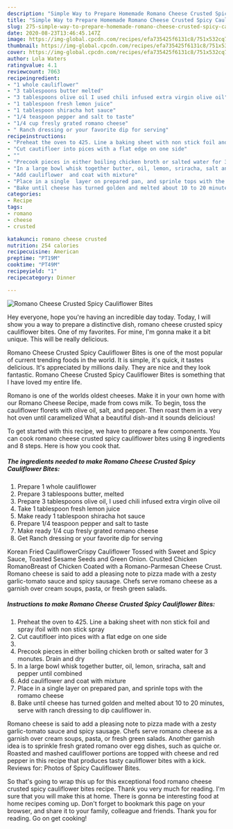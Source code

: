 ```yaml
---
description: "Simple Way to Prepare Homemade Romano Cheese Crusted Spicy Cauliflower  Bites"
title: "Simple Way to Prepare Homemade Romano Cheese Crusted Spicy Cauliflower  Bites"
slug: 275-simple-way-to-prepare-homemade-romano-cheese-crusted-spicy-cauliflower-bites
date: 2020-08-23T13:46:45.147Z
image: https://img-global.cpcdn.com/recipes/efa735425f6131c8/751x532cq70/romano-cheese-crusted-spicy-cauliflower-bites-recipe-main-photo.jpg
thumbnail: https://img-global.cpcdn.com/recipes/efa735425f6131c8/751x532cq70/romano-cheese-crusted-spicy-cauliflower-bites-recipe-main-photo.jpg
cover: https://img-global.cpcdn.com/recipes/efa735425f6131c8/751x532cq70/romano-cheese-crusted-spicy-cauliflower-bites-recipe-main-photo.jpg
author: Lola Waters
ratingvalue: 4.1
reviewcount: 7063
recipeingredient:
- "1 whole cauliflower"
- "3 tablespoons butter melted"
- "3 tablespoons olive oil I used chili infused extra virgin olive oil"
- "1 tablespoon fresh lemon juice"
- "1 tablespoon shiracha hot sauce"
- "1/4 teaspoon pepper and salt to taste"
- "1/4 cup fresly grated romano cheese"
- " Ranch dressing or your favorite dip for serving"
recipeinstructions:
- "Preheat the oven to 425. Line a baking sheet with non stick foil and spray ifoil with non stick spray"
- "Cut cautifloer into pices with a flat edge on one side"
- ""
- "Precook pieces in either boiling chicken broth or salted water for 3 monutes. Drain and dry"
- "In a large bowl whisk together butter, oil, lemon, sriracha, salt and pepper until combined"
- "Add cauliflower  and coat with mixture"
- "Place in a single  layer on prepared pan, and sprinle tops with the romamo cheese"
- "Bake until cheese has turned golden and melted about 10 to 20 minutes, serve with ranch dressing to dip cauliflower  in."
categories:
- Recipe
tags:
- romano
- cheese
- crusted

katakunci: romano cheese crusted 
nutrition: 254 calories
recipecuisine: American
preptime: "PT19M"
cooktime: "PT49M"
recipeyield: "1"
recipecategory: Dinner

---
```



![Romano Cheese Crusted Spicy Cauliflower  Bites](https://img-global.cpcdn.com/recipes/efa735425f6131c8/751x532cq70/romano-cheese-crusted-spicy-cauliflower-bites-recipe-main-photo.jpg)

Hey everyone, hope you're having an incredible day today. Today, I will show you a way to prepare a distinctive dish, romano cheese crusted spicy cauliflower  bites. One of my favorites. For mine, I'm gonna make it a bit unique. This will be really delicious.

Romano Cheese Crusted Spicy Cauliflower  Bites is one of the most popular of current trending foods in the world. It is simple, it's quick, it tastes delicious. It's appreciated by millions daily. They are nice and they look fantastic. Romano Cheese Crusted Spicy Cauliflower  Bites is something that I have loved my entire life.

Romano is one of the worlds oldest cheeses. Make it in your own home with our Romano Cheese Recipe, made from cows milk. To begin, toss the cauliflower florets with olive oil, salt, and pepper. Then roast them in a very hot oven until caramelized What a beautiful dish-and it sounds delicious!


To get started with this recipe, we have to prepare a few components. You can cook romano cheese crusted spicy cauliflower  bites using 8 ingredients and 8 steps. Here is how you cook that.

<!--inarticleads1-->

##### The ingredients needed to make Romano Cheese Crusted Spicy Cauliflower  Bites:

1. Prepare 1 whole cauliflower
1. Prepare 3 tablespoons butter, melted
1. Prepare 3 tablespoons olive oil, I used chili infused extra virgin olive oil
1. Take 1 tablespoon fresh lemon juice
1. Make ready 1 tablespoon shiracha hot sauce
1. Prepare 1/4 teaspoon pepper and salt to taste
1. Make ready 1/4 cup fresly grated romano cheese
1. Get  Ranch dressing or your favorite dip for serving


Korean Fried CauliflowerCrispy Cauliflower Tossed with Sweet and Spicy Sauce, Toasted Sesame Seeds and Green Onion. Crusted Chicken RomanoBreast of Chicken Coated with a Romano-Parmesan Cheese Crust. Romano cheese is said to add a pleasing note to pizza made with a zesty garlic-tomato sauce and spicy sausage. Chefs serve romano cheese as a garnish over cream soups, pasta, or fresh green salads. 

<!--inarticleads2-->

##### Instructions to make Romano Cheese Crusted Spicy Cauliflower  Bites:

1. Preheat the oven to 425. Line a baking sheet with non stick foil and spray ifoil with non stick spray
1. Cut cautifloer into pices with a flat edge on one side
1. 
1. Precook pieces in either boiling chicken broth or salted water for 3 monutes. Drain and dry
1. In a large bowl whisk together butter, oil, lemon, sriracha, salt and pepper until combined
1. Add cauliflower  and coat with mixture
1. Place in a single  layer on prepared pan, and sprinle tops with the romamo cheese
1. Bake until cheese has turned golden and melted about 10 to 20 minutes, serve with ranch dressing to dip cauliflower  in.


Romano cheese is said to add a pleasing note to pizza made with a zesty garlic-tomato sauce and spicy sausage. Chefs serve romano cheese as a garnish over cream soups, pasta, or fresh green salads. Another garnish idea is to sprinkle fresh grated romano over egg dishes, such as quiche or. Roasted and mashed cauliflower portions are topped with cheese and red pepper in this recipe that produces tasty cauliflower bites with a kick. Reviews for: Photos of Spicy Cauliflower Bites. 

So that's going to wrap this up for this exceptional food romano cheese crusted spicy cauliflower  bites recipe. Thank you very much for reading. I'm sure that you will make this at home. There is gonna be interesting food at home recipes coming up. Don't forget to bookmark this page on your browser, and share it to your family, colleague and friends. Thank you for reading. Go on get cooking!
